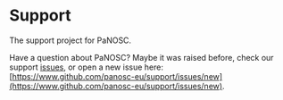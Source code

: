 # Support
The support project for PaNOSC.

Have a question about PaNOSC? Maybe it was raised before, check our support [issues](https://www.github.com/panosc-eu/support/issues), or open a new issue here: [https://www.github.com/panosc-eu/support/issues/new](https://www.github.com/panosc-eu/support/issues/new).
